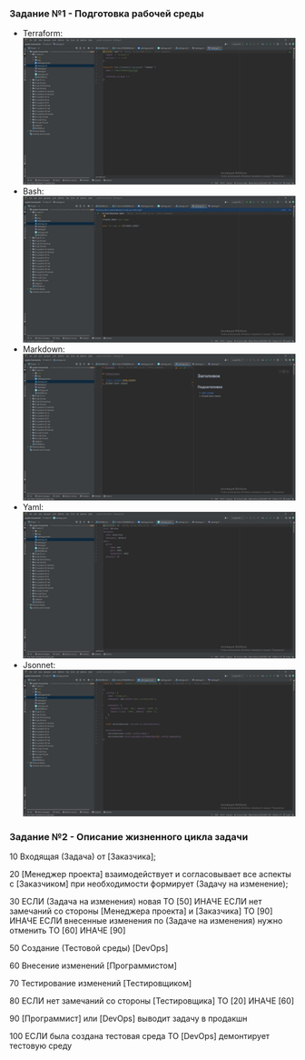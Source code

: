 ### Задание №1 - Подготовка рабочей среды

 - Terraform: ![](https://github.com/sergey-svet-melnikov/My-Tutorial/blob/main/DevOps-22/Home_Work/01-intro-01/img/Sergey%20Melnikov%20netology.tf.png?raw=true)
 - Bash: ![](https://github.com/sergey-svet-melnikov/My-Tutorial/blob/main/DevOps-22/Home_Work/01-intro-01/img/Sergey%20Melnikov%20netology%20SH.png?raw=true)
 - Markdown: ![](https://github.com/sergey-svet-melnikov/My-Tutorial/blob/main/DevOps-22/Home_Work/01-intro-01/img/Sergey%20Melnikov%20netology.md.png?raw=true)
 - Yaml: ![](https://github.com/sergey-svet-melnikov/My-Tutorial/blob/main/DevOps-22/Home_Work/01-intro-01/img/Sergey%20Melnikov%20netology.yaml.png?raw=true)
 - Jsonnet: ![](https://github.com/sergey-svet-melnikov/My-Tutorial/blob/main/DevOps-22/Home_Work/01-intro-01/img/Sergey%20Melnikov%20netology.jsonnet.png?raw=true)

### Задание №2 - Описание жизненного цикла задачи

10 Входящая (Задача) от [Заказчика];

20 [Менеджер проекта] взаимодействует и согласовывает все аспекты с [Заказчиком] при необходимости формирует (Задачу на изменение);

30 ЕСЛИ (Задача на изменения) новая ТО [50] ИНАЧЕ 
    ЕСЛИ нет замечаний со стороны [Менеджера проекта] и [Заказчика] ТО [90] ИНАЧЕ 
     ЕСЛИ внесенные изменения по (Задаче на изменения) нужно отменить ТО [60] ИНАЧЕ [90]
    
50 Создание (Тестовой среды) [DevOps] 

60 Внесение изменений [Программистом]

70 Тестирование изменений [Тестировщиком]

80 ЕСЛИ нет замечаний со стороны [Тестировщика] ТО [20] ИНАЧЕ [60]

90  [Программист] или [DevOps] выводит задачу в продакшн 

100 ЕСЛИ была создана тестовая среда ТО [DevOps] демонтирует тестовую среду   
